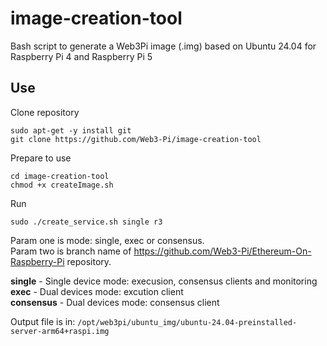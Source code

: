 # image-creation-tool

Bash script to generate a Web3Pi image (.img) based on Ubuntu 24.04 for Raspberry Pi 4 and Raspberry Pi 5

## Use

Clone repository

```shell
sudo apt-get -y install git
git clone https://github.com/Web3-Pi/image-creation-tool
```

Prepare to use

```shell
cd image-creation-tool
chmod +x createImage.sh
```

Run

```shell
sudo ./create_service.sh single r3
```

Param one is mode: single, exec or consensus.  
Param two is branch name of https://github.com/Web3-Pi/Ethereum-On-Raspberry-Pi repository.

**single** - Single device mode: execusion, consensus clients and monitoring   
**exec** - Dual devices mode: excution client   
**consensus** - Dual devices mode: consensus client

Output file is in: `/opt/web3pi/ubuntu_img/ubuntu-24.04-preinstalled-server-arm64+raspi.img`